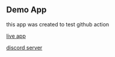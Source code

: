 ## Demo App 
this app was created to test github action 

[live app](https://react-demo-app-action.herokuapp.com/)

[discord server](https://discord.gg/ySXchWQ6)
